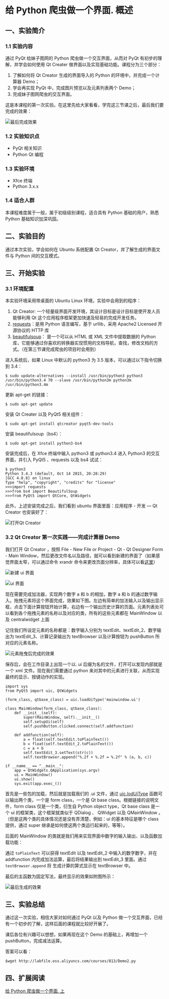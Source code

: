 # 给 Python 爬虫做一个界面. 概述

## 一、实验简介

### 1.1 实验内容

通过 PyQt 给妹子图网的 Python 爬虫做一个交互界面，从而对 PyQt 有初步的理解，并学会如何使用 Qt Creater 做界面以及实现基础功能。课程分为三个部分：

1. 了解如何将 Qt Creator 生成的界面导入的 Python 的环境中，并完成一个计算器 Demo；
2. 学会再实现 PyQt 中，完成图片预览以及元素列表两个 Demo；
3. 完成妹子图网爬虫的交互界面。

这是本课程的第一次实验。在这里先给大家看看，学完这三节课之后，最后我们要完成的效果：

![最后完成效果](https://dn-anything-about-doc.qbox.me/document-uid260118labid2857timestamp1493111652233.png/wm)

### 1.2 实验知识点

- PyQt 相关知识
- Python Qt 编程

### 1.3 实验环境

- Xfce 终端
- Python 3.x.x

### 1.4 适合人群

本课程难度属于一般，属于初级级别课程，适合具有 Python 基础的用户，熟悉 Python 基础知识加深巩固。

## 二、实验目的

通过本次实验，学会如何在 Ubuntu 系统配置 Qt Creator，并了解生成的界面文件与 Python 间的交互模式。

## 三、开始实验

### 3.1 环境配置

本实验环境采用带桌面的 Ubuntu Linux 环境，实验中会用到的程序：

1. Qt Creator: 一个轻量级界面开发环境，其设计目标是设计目标是使开发人员能够利用 Qt 这个应用程序框架更加快速及轻易的完成开发任务。
2. [requests](http://docs.python-requests.org/zh_CN/latest/user/quickstart.html)：是用 Python 语言编写，基于 urllib，采用 Apache2 Licensed 开源协议的 HTTP 库
3. [beautifulsoup](https://www.crummy.com/software/BeautifulSoup/bs4/doc/index.zh.html)： 是一个可以从 HTML 或 XML 文件中提取数据的 Python 库，它能够通过你喜欢的转换器实现惯用的文档导航，查找，修改文档的方式。（在第三节课完成爬虫的项目时会用到）

进入系统后，如果 Linux 中默认的 python3 为 3.5 版本，可以通过以下指令切换到 3.4：

```
$ sudo update-alternatives --install /usr/bin/python3 python3 /usr/bin/python3.4 70 --slave /usr/bin/python3m python3m /usr/bin/python3.4m

```

更新 apt-get 的链接：

```
$ sudo apt-get update

```

安装 Qt Creater 以及 PyQt5 相关组件：

```
$ sudo apt-get install qtcreator pyqt5-dev-tools

```

安装 beautifulsoup（bs4）：

```
$ sudo apt-get install python3-bs4

```

安装完成后，在 Xfce 终端中输入 python3 或 python3.4 进入 Python3 的交互界面，并引入 PyQt5 、requests 以及 bs4 试试：

```
$ python3
Python 3.4.3 (default, Oct 14 2015, 20:28:29)
[GCC 4.8.8] on linux
Type "help", "copyright", "credits" for "license"
>>>import requests
>>>from bs4 import BeautifulSoup
>>>from PyQt5 import QtCore, QtWidgets

```

此外，上述安装完成之后，我们看到 ubuntu 界面里面：应用程序 - 开发 — Qt Creator 也安装好了：

![打开Qt Creator](https://dn-anything-about-doc.qbox.me/document-uid260118labid2857timestamp1493110535456.png/wm)

### 3.2 Qt Creator 第一次实践——完成计算器 Demo

我们打开 Qt Creator ，按照 File - New File or Project - Qt - Qt Designer Form - Main Window，然后更改文件名以及路径，就可以看到新建的界面了（如果感觉界面太窄，可以通过命令 xrandr 命令来更改页面分辨率，具体可以看[这里](http://jingyan.baidu.com/article/0f5fb099ea182b6d8234ea57.html)）

![新建 ui 界面](https://dn-anything-about-doc.qbox.me/document-uid260118labid2857timestamp1493110996087.png/wm)

![ui 界面](https://dn-anything-about-doc.qbox.me/document-uid260118labid2857timestamp1493111274700.png/wm)

现在需要完成加法器，实现两个数字 a 和 b 的相加，数字 a 和 b 的通过数字输入。拖拽元素将这个界面完成，效果如下图。左边有简单的加法输入以及输出显示框，点击下面计算按钮开始计算，右边有一个输出历史计算的页面。元素列表处可以看到各个拖拽元素的名称以及对应的类，所有的这些元素都在 MainWindow 以及 centralwidget 上面

记住我们所设定元素的名称都是：数字输入分别为 textEdit、textEdit_2、数字输出为 textEdit_3、计算记录输出为 textBrowser 以及计算按钮为 pushButton 所对应的元素名称。

![元素拖曳后完成的效果](https://dn-anything-about-doc.qbox.me/document-uid260118labid2857timestamp1493113374923.png/wm)

保存后，会在工作目录上出现一个以. ui 后缀为名的文件，打开可以发现内部就是一个 xml 文件。现在我们需要通过 python 来对其中的元素进行关联，从而实现最终的显示、按键动作的实现。

```
import sys
from PyQt5 import uic, QtWidgets

(form_class, qtbase_class) = uic.loadUiType('mainwindow.ui')

class MainWindow(form_class, qtbase_class):
    def __init__(self):
        super(MainWindow, self).__init__()
        self.setupUi(self)
        self.pushButton.clicked.connect(self.addfunction)

    def addfunction(self):
        a = float(self.textEdit.toPlainText())
        b = float(self.textEdit_2.toPlainText())
        c = a + b
        self.textEdit_3.setText(str(c))
        self.textBrowser.append("%.2f + %.2f = %.2f" % (a, b, c))

if __name__ == "__main__":
    app = QtWidgets.QApplication(sys.argv)
    ui = MainWindow()
    ui.show()
    sys.exit(app.exec_())

```

首先是一些包的加载，然后就是加载我们的 .ui 文件，通过 [uic.lodUiType](http://pyqt.sourceforge.net/Docs/PyQt5/designer.html) 函数可以输出两个类，一个是 form class，一个是 Qt base class。根据链接的说明文件，form class 仅是一个类，衍生自 Python object type，Qt base class 是一个 ui 的框架类，这个框架就类似于 QDialog 、 QWidget 以及 QMainWindow 。（但是这两个类的具体情况还是没有弄清楚，例如：ui 的基本特征是哪个 class 提供，通过 super 继承是如何使这两个类运行起来的，等等）。

后面的 MainWindow 的类就是我们用来实现界面中数字的输入输出、以及函数加载功能：

通过 `toPlainText` 可以获得 textEdit 以及 textEdit_2 中输入的数字数字，并在 addfunction 内完成加法运算，最后将结果输出到 textEdit_3 里面。通过 `textBrowser.append` 将 生成计算的算式显示在 textBrowser 中。

最后的主函数为固定写法，最终显示的效果如附图所示：

![最后生成的效果](https://dn-anything-about-doc.qbox.me/document-uid260118labid2857timestamp1493114618278.png/wm)

## 三、实验总结

通过这一次实验，相信大家对如何通过 PyQt 以及 Python 做一个交互界面，已经有一个初步的了解，这样后面的课程就比较好开展了。

课后各位有兴趣可以想想，如果再现在这个 Demo 的基础上，再增加一个 pushButton，完成减法运算。

答案可以看：

```
$wget http://labfile.oss.aliyuncs.com/courses/813/Demo2.py

```

## 四、扩展阅读

[给 Python 爬虫做一个界面. 上](http://www.jianshu.com/p/f28d1c1e2dfd)